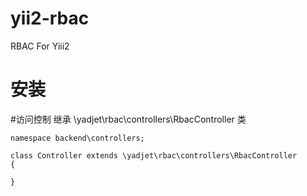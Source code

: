 # yii2-rbac
RBAC For Yiii2

# 安装


#访问控制
继承 \yadjet\rbac\controllers\RbacController 类

	namespace backend\controllers;
	
	class Controller extends \yadjet\rbac\controllers\RbacController
	{
	
	}
